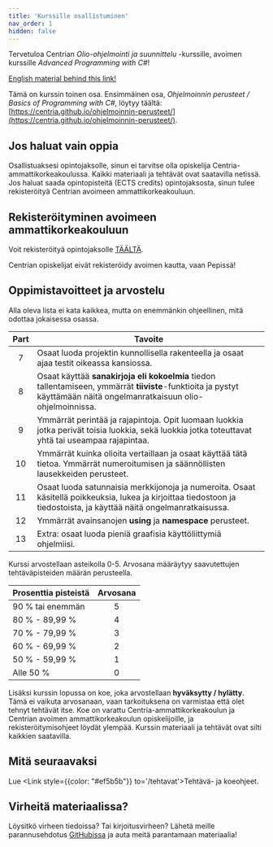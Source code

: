 ```yaml
---
title: 'Kurssille osallistuminen'
nav_order: 1
hidden: false
---
```


Tervetuloa Centrian *Olio-ohjelmointi ja suunnittelu* -kurssille, avoimen kurssille *Advanced Programming with C#*!


<Note>
<a href="https://centria.github.io/advanced-csharp/"> English material behind this link!</a>
 </Note>

Tämä on kurssin toinen osa. Ensimmäinen osa, *Ohjelmoinnin perusteet / Basics of Programming with C#*, löytyy täältä: [https://centria.github.io/ohjelmoinnin-perusteet/](https://centria.github.io/ohjelmoinnin-perusteet/).



## Jos haluat vain oppia

Osallistuaksesi opintojaksolle, sinun ei tarvitse olla opiskelija Centria-ammattikorkeakoulussa. Kaikki materiaali ja tehtävät ovat saatavilla netissä. Jos haluat saada opintopisteitä (ECTS credits) opintojaksosta, sinun tulee rekisteröityä Centrian avoimeen ammattikorkeakouluun.


## Rekisteröityminen avoimeen ammattikorkeakouluun

Voit rekisteröityä opintojaksolle [TÄÄLTÄ](https://ella.eduplan.fi/centria).

<Note>Centrian opiskelijat eivät rekisteröidy avoimen kautta, vaan Pepissä!</Note>


## Oppimistavoitteet ja arvostelu

Alla oleva lista ei kata kaikkea, mutta on enemmänkin ohjeellinen, mitä odottaa jokaisessa osassa.


| Part     |      Tavoite   |  
|:--------:|------------|
| 7| Osaat luoda projektin kunnollisella rakenteella ja osaat ajaa testit oikeassa kansiossa.|
| 8| Osaat käyttää **sanakirjoja eli kokoelmia** tiedon tallentamiseen, ymmärrät **tiiviste**-funktioita ja pystyt käyttämään näitä ongelmanratkaisuun olio-ohjelmoinnissa. |
| 9| Ymmärrät perintää ja rajapintoja. Opit luomaan luokkia jotka perivät toisia luokkia, sekä luokkia jotka toteuttavat yhtä tai useampaa rajapintaa.|
| 10| Ymmärrät kuinka olioita vertaillaan ja osaat käyttää tätä tietoa. Ymmärrät numeroitumisen ja säännöllisten lausekkeiden perusteet. |
| 11| Osaat luoda satunnaisia merkkijonoja ja numeroita. Osaat käsitellä poikkeuksia, lukea ja kirjoittaa tiedostoon ja tiedostoista, ja käyttää näitä ongelmanratkaisussa.|
| 12| Ymmärrät avainsanojen **using** ja **namespace** perusteet. |
| 13| Extra: osaat luoda pieniä graafisia käyttöliittymiä ohjelmiisi.|


Kurssi arvostellaan asteikolla 0-5. Arvosana määräytyy saavutettujen tehtäväpisteiden määrän perusteella.

| Prosenttia pisteistä | Arvosana |
| :-------------- | :---: |
| 90 % tai enemmän    |   5   |
| 80 % - 89,99 %  |   4   |
| 70 % - 79,99 %  |   3   |
| 60 % - 69,99 %  |   2   |
| 50 % - 59,99 %  |   1   |
| Alle 50 %  |   0   |

Lisäksi kurssin lopussa on koe, joka arvostellaan **hyväksytty / hylätty**. Tämä ei vaikuta arvosanaan, vaan tarkoituksena on varmistaa että olet tehnyt tehtävät itse. Koe on varattu Centria-ammattikorkeakoulun ja Centrian avoimen ammattikorkeakoulun opiskelijoille, ja rekisteröitymisohjeet löydät ylempää. Kurssin materiaali ja tehtävät ovat silti kaikkien saatavilla.

## Mitä seuraavaksi

Lue <Link style={{color: "#ef5b5b"}} to='/tehtavat'>Tehtävä- ja koeohjeet.</Link> 

## Virheitä materiaalissa?

Löysitkö virheen tiedoissa? Tai kirjoitusvirheen? Lähetä meille parannusehdotus [GitHubissa](https://github.com/centria/ohjelmoinnin-jatko/tree/master/src/content) ja auta meitä parantamaan materiaalia!